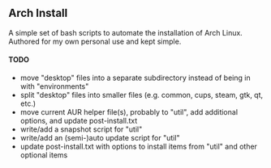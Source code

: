 ## Arch Install ##
A simple set of bash scripts to automate the installation of Arch Linux.
Authored for my own personal use and kept simple.

#### TODO ####
* move "desktop" files into a separate subdirectory instead of being in with "environments"
* split "desktop" files into smaller files (e.g. common, cups, steam, gtk, qt, etc.)
* move current AUR helper file(s), probably to "util", add additional options, and update post-install.txt
* write/add a snapshot script for "util"
* write/add an (semi-)auto update script for "util"
* update post-install.txt with options to install items from "util" and other optional items
